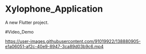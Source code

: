 # Xylophone_Application

A new Flutter project.

#Video_Demo


https://user-images.githubusercontent.com/91019922/138880905-e1a06051-af2c-40e9-8947-3ca89d03b9c6.mp4

